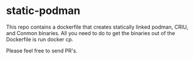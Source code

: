 # static-podman




This repo contains a dockerfile that creates statically linked podman, CRIU, and Conmon binaries. All you need to do to get the binaries out of the Dockerfile is run docker cp.

Please feel free to send PR's.
